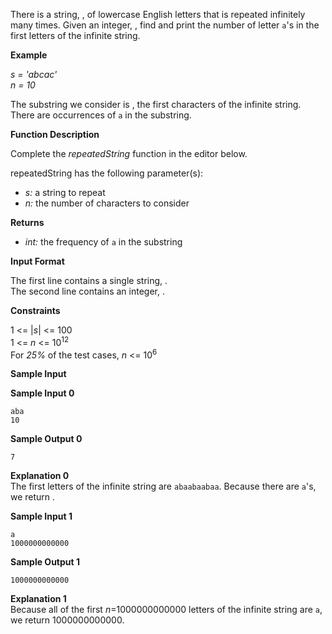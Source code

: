 There is a string, , of lowercase English letters that is repeated infinitely many times. Given an integer, , find and print the number of letter `a`'s in the first letters of the infinite string.

**Example**

<em>s = 'abcac'</em></br>
<em>n = 10</em>

The substring we consider is , the first characters of the infinite string. There are occurrences of `a` in the substring.

**Function Description**

Complete the _repeatedString_ function in the editor below.

repeatedString has the following parameter(s):

*   _s:_ a string to repeat
*   _n:_ the number of characters to consider

**Returns**

*   _int:_ the frequency of `a` in the substring

**Input Format**

The first line contains a single string, .  
The second line contains an integer, .

**Constraints**

1 <= |<em>s</em>| <= 100</br>
1 <= <em>n</em> <= 10<sup>12</sup></br>
For <em>25%</em> of the test cases, <em>n</em> <= 10<sup>6</sup>


**Sample Input**


**Sample Input 0**

    aba
    10


**Sample Output 0**

    7


**Explanation 0**  
The first letters of the infinite string are `abaabaabaa`. Because there are `a`'s, we return .

**Sample Input 1**

    a
    1000000000000


**Sample Output 1**

    1000000000000


**Explanation 1**  
Because all of the first <em>n</em>=1000000000000 letters of the infinite string are `a`, we return 1000000000000.